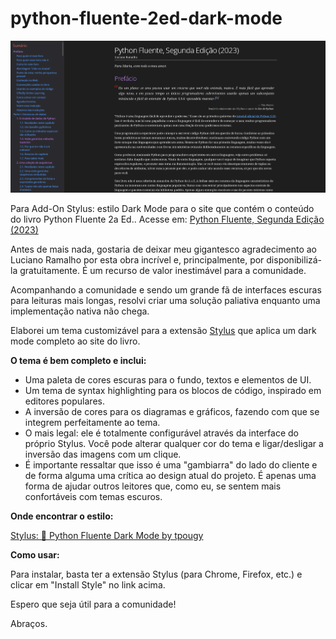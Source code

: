 # python-fluente-2ed-dark-mode

![preview](./assets/preview.png)

Para Add-On Stylus: estilo Dark Mode para o site que contém o conteúdo do livro Python Fluente 2a Ed.. Acesse em: [Python Fluente, Segunda Edição (2023)](https://pythonfluente.com/2/)

Antes de mais nada, gostaria de deixar meu gigantesco agradecimento ao Luciano Ramalho por esta obra incrível e, principalmente, por disponibilizá-la gratuitamente. É um recurso de valor inestimável para a comunidade.

Acompanhando a comunidade e sendo um grande fã de interfaces escuras para leituras mais longas, resolvi criar uma solução paliativa enquanto uma implementação nativa não chega.

Elaborei um tema customizável para a extensão [Stylus](https://add0n.com/stylus.html) que aplica um dark mode completo ao site do livro.

**O tema é bem completo e inclui:**

- Uma paleta de cores escuras para o fundo, textos e elementos de UI.
- Um tema de syntax highlighting para os blocos de código, inspirado em editores populares.
- A inversão de cores para os diagramas e gráficos, fazendo com que se integrem perfeitamente ao tema.
- O mais legal: ele é totalmente configurável através da interface do próprio Stylus. Você pode alterar qualquer cor do tema e ligar/desligar a inversão das imagens com um clique.
- É importante ressaltar que isso é uma "gambiarra" do lado do cliente e de forma alguma uma crítica ao design atual do projeto. É apenas uma forma de ajudar outros leitores que, como eu, se sentem mais confortáveis com temas escuros.

**Onde encontrar o estilo:**

[Stylus: 🐍 Python Fluente Dark Mode by tpougy](https://userstyles.world/style/24383/python-fluente-dark-mode)

**Como usar:**

Para instalar, basta ter a extensão Stylus (para Chrome, Firefox, etc.) e clicar em "Install Style" no link acima.

Espero que seja útil para a comunidade!

Abraços.
